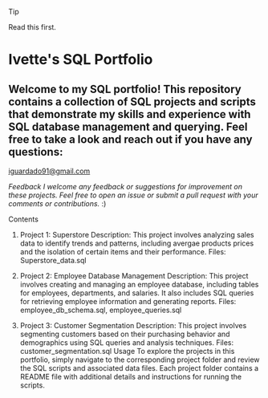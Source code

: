 > [!TIP]
> Read this first. 


# Ivette's SQL Portfolio

## Welcome to my SQL portfolio! This repository contains a collection of SQL projects and scripts that demonstrate my skills and experience with SQL database management and querying.  Feel free to take a look and reach out if you have any questions:

iguardado91@gmail.com

*Feedback
I welcome any feedback or suggestions for improvement on these projects. Feel free to open an issue or submit a pull request with your comments or contributions.* :)


Contents
1. Project 1: Superstore
Description: This project involves analyzing sales data to identify trends and patterns, including avergae products prices and the isolation of certain items and their performance.
Files: Superstore_data.sql


3. Project 2: Employee Database Management
Description: This project involves creating and managing an employee database, including tables for employees, departments, and salaries. It also includes SQL queries for retrieving employee information and generating reports.
Files: employee_db_schema.sql, employee_queries.sql
4. Project 3: Customer Segmentation
Description: This project involves segmenting customers based on their purchasing behavior and demographics using SQL queries and analysis techniques.
Files: customer_segmentation.sql
Usage
To explore the projects in this portfolio, simply navigate to the corresponding project folder and review the SQL scripts and associated data files. Each project folder contains a README file with additional details and instructions for running the scripts.
